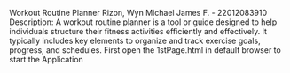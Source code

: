 Workout Routine Planner
Rizon, Wyn Michael James F. - 22012083910
Description: A workout routine planner is a tool or guide designed to help individuals structure their fitness activities efficiently and effectively. It typically includes key elements to organize and track exercise goals, progress, and schedules.
First open the 1stPage.html in default browser to start the Application
